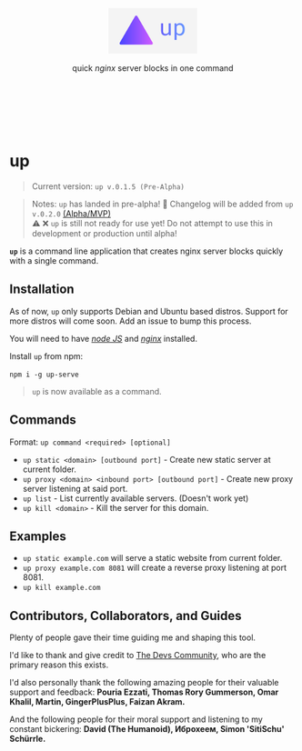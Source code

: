 <br /><br /><br /><br /><br />

<p alt="up—quick server blocks in one command" align="center"><img height="80"src="assets/icon.png"></p>

<p align="center">quick <em>nginx</em> server blocks in one command</p>

<br /><br /><br /><br /><br />

# up

> Current version: `up v.0.1.5 (Pre-Alpha)`

> Notes: `up` has landed in pre-alpha! 🎉 Changelog will be added from `up v.0.2.0` [(Alpha/MVP)](Roadmap.md)\
> ⚠️ ❌ `up` is still not ready for use yet! Do not attempt to use this in development or production until alpha!

**`up`** is a command line application that creates nginx server blocks quickly with a single command.


## Installation

As of now, `up` only supports Debian and Ubuntu based distros. Support for more distros will come soon. Add an issue to bump this process.

You will need to have [_node JS_](https://nodejs.org) and [_nginx_](https://nginx.org) installed.

Install `up` from npm:

`npm i -g up-serve`

> `up` is now available as a command.

## Commands

Format: `up command <required> [optional]`

- `up static <domain> [outbound port]` - Create new static server at current folder.
- `up proxy <domain> <inbound port> [outbound port]` - Create new proxy server listening at said port.
- `up list` - List currently available servers. (Doesn't work yet)
- `up kill <domain>` - Kill the server for this domain.

## Examples

- `up static example.com` will serve a static website from current folder.
- `up proxy example.com 8081` will create a reverse proxy listening at port 8081.
- `up kill example.com`

## Contributors, Collaborators, and Guides

Plenty of people gave their time guiding me and shaping this tool.

I'd like to thank and give credit to [The Devs Community](https://thedevs.network), who are the primary reason this exists.

I'd also personally thank the following amazing people for their valuable support and feedback: **Pouria Ezzati, Thomas Rory Gummerson, Omar Khalil, Martin, GingerPlusPlus, Faizan Akram.**

And the following people for their moral support and listening to my constant bickering: **David (The Humanoid), Иброхеем,  Simon 'SitiSchu' Schürrle.**
